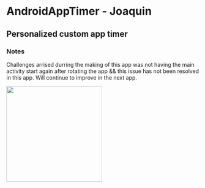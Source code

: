 # AndroidAppTimer - Joaquin

## Personalized custom app timer

### Notes
Challenges arrised durring the making of this app was not having the main activity start again after rotating the app && this issue has not been resolved in this app. Will continue to improve in the next app.


<img src="https://media.giphy.com/media/8oXe43wgOnArZIOULZ/giphy.gif" width=250><br>
